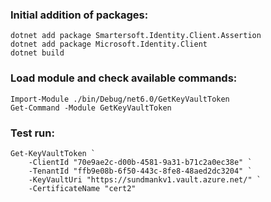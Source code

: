 ### Initial addition of packages:
```
dotnet add package Smartersoft.Identity.Client.Assertion
dotnet add package Microsoft.Identity.Client
dotnet build
```

### Load module and check available commands:
```
Import-Module ./bin/Debug/net6.0/GetKeyVaultToken
Get-Command -Module GetKeyVaultToken
```

### Test run:
```
Get-KeyVaultToken `
    -ClientId "70e9ae2c-d00b-4581-9a31-b71c2a0ec38e" `
    -TenantId "ffb9e08b-6f50-443c-8fe8-48aed2dc3204" `
    -KeyVaultUri "https://sundmankv1.vault.azure.net/" `
    -CertificateName "cert2"
```
